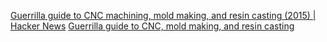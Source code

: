 
[Guerrilla guide to CNC machining, mold making, and resin casting (2015) | Hacker News](https://news.ycombinator.com/item?id=34339459)
[Guerrilla guide to CNC, mold making, and resin casting](https://lcamtuf.coredump.cx/gcnc/)
